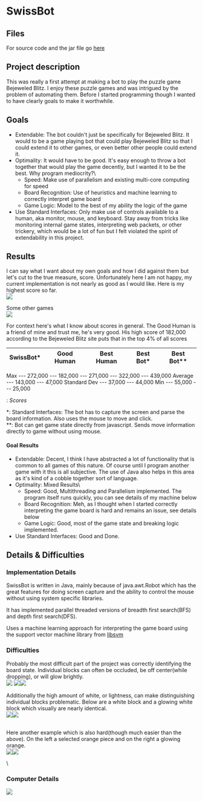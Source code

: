 SwissBot
========

Files
-----

For source code and the jar file go [here]

Project description
-------------------

This was really a first attempt at making a bot to play the puzzle game
Bejeweled Blitz. I enjoy these puzzle games and was intrigued by the
problem of automating them. Before I started programming though I wanted
to have clearly goals to make it worthwhile.

Goals
-----

-   Extendable: The bot couldn\'t just be specifically for Bejeweled
    Blitz. It would to be a game playing bot that could play Bejeweled
    Blitz so that I could extend it to other games, or even better other
    people could extend it.
-   Optimality: It would have to be good. It\'s easy enough to throw a
    bot together that would play the game decently, but I wanted it to
    be the best. Why program mediocrity?\
    -   Speed: Make use of parallelism and existing multi-core computing
        for speed
    -   Board Recognition: Use of heuristics and machine learning to
        correctly interpret game board
    -   Game Logic: Model to the best of my ability the logic of the
        game
-   Use Standard Interfaces: Only make use of controls available to a
    human, aka monitor, mouse, and keyboard. Stay away from tricks like
    monitoring internal game states, interpreting web packets, or other
    trickery, which would be a lot of fun but I felt violated the spirit
    of extendability in this project.

Results
-------

I can say what I want about my own goals and how I did against them but
let\'s cut to the true measure, score. Unfortunately here I am not
happy, my current implementation is not nearly as good as I would like.
Here is my highest score so far.\
![][1]

Some other games\
![][2]

For context here\'s what I know about scores in general. The Good Human
is a friend of mine and trust me, he\'s very good. His high score of
182,000 according to the Bejeweled Blitz site puts that in the top 4% of
all scores

SwissBot\* | Good Human | Best Human | Best Bot\* | Best Bot\*\*
--- | --- | --- | --- | ---
  Max --- 272,000 --- 182,000 --- 271,000 --- 322,000 --- 439,000
  Average --- 143,000 --- 47,000
  Standard Dev --- 37,000 --- 44,000
  Min --- 55,000 --- 25,000

  : *Scores*

\*: Standard Interfaces: The bot has to capture the screen and parse the
board information. Also uses the mouse to move and click.\
\*\*: Bot can get game state directly from javascript. Sends move
information directly to game without using mouse.

#### Goal Results

-   Extendable: Decent, I think I have abstracted a lot of functionality
    that is common to all games of this nature. Of course until I
    program another game with it this is all subjective. The use of Java
    also helps in this area as it\'s kind of a cobble together sort of
    language.
-   Optimality: Mixed Results\
    -   Speed: Good, Multithreading and Parallelism implemented. The
        program itself runs quickly, you can see details of my machine
        below
    -   Board Recognition: Meh, as I thought when I started correctly
        interpreting the game board is hard and remains an issue, see
        details below
    -   Game Logic: Good, most of the game state and breaking logic
        implemented.
-   Use Standard Interfaces: Good and Done.

Details & Difficulties
----------------------

### Implementation Details

SwissBot is written in Java, mainly because of java.awt.Robot which has
the great features for doing screen capture and the ability to control
the mouse without using system specific libraries.

It has implemented parallel threaded versions of breadth first
search(BFS) and depth first search(DFS).

Uses a machine learning approach for interpreting the game board using
the support vector machine library from [libsvm]

### Difficulties

Probably the most difficult part of the project was correctly
identifying the board state. Individual blocks can often be occluded, be
off center(while dropping), or will glow brightly.\
![][occl1] ![][occl2]![][occl3]

Additionally the high amount of white, or lightness, can make
distinguishing individual blocks problematic. Below are a white block
and a glowing white block which visually are nearly identical.\
![][4]![][5]

\
Here another example which is also hard(though much easier than the
above). On the left a selected orange piece and on the right a glowing
orange.\
![][6]![][7]

\

### Computer Details

![][8]

  [here]: swissbot_files/code
  [1]: swissbot_files/bb_highscore_272.png
  [2]: swissbot_files/bb_avg.png
  [libsvm]: http://www.csie.ntu.edu.tw/~cjlin/libsvm/
  [occl1]: swissbot_files/occlusion.png
  [occl2]: swissbot_files/power_break.png
  [occl3]: swissbot_files/3xscoring.png
  [4]: swissbot_files/white.png
  [5]: swissbot_files/gl_white1.png
  [6]: swissbot_files/orange_selected.png
  [7]: swissbot_files/gl_orange.png
  [8]: swissbot_files/comp_details.png